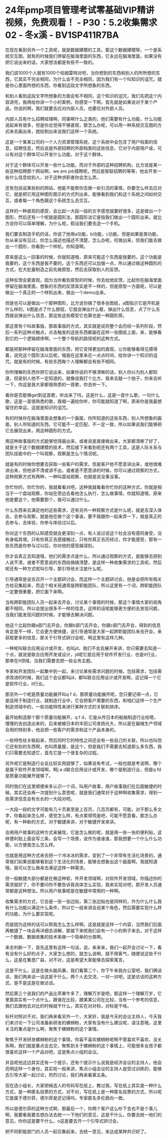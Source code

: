 # 24年pmp项目管理考试零基础VIP精讲视频，免费观看！ - P30：5.2收集需求02 - 冬x溪 - BV1SP411R7BA

在现在看到另外一个工具呢，就是数据建模的工具，那这个数据建模呀，一个是系统交互图，就有的时候我们停留在脑海里面的东西，它永远在脑海里面，如果没有把它说出来的话，大家想法都是有些不一致的。

我们说1000个人就有1000个哈姆雷特对吧，当你想到的东西和别人的所所想的东西，它其实不完全相同，为什么会不完全相同，因为我们有一个叫知识的诅咒，就是你心里面所想的东西，你看到这段文字所想象的东西。

和别人看到这段文字所想象的方面会有不相同，这个知识的诅咒，我们先把这个内容讲完，我再给你讲一个小的案例，你感受一下啊，首先就是如果说对于某个产品，你说的啊，我们就要去应对内部人员，也要应对外部人员。

内部人员有什么招聘经理啊，同事啊什么之类的，他们需要有什么功能，什么功能说起来有很多，但是你总觉得不够直观，那怎么办呢，可以用一种系统交互图的方式来去画出来，就绘制出来说我们这样一个系统。

这是一个某某公司的一个人力资源管理系统，这个系统中会包含了用户档案的信息，招聘信息，然后说是外部招聘的外部档案的这些信息，它对于内部用户诶，可以有对这个群体可以开发什么功能，对于这个群体。

对于这个群体可以开发一些什么功能，而对于外部的这种招聘机构，比方说是某一些这种招聘那个网站啊，we are job猎聘呢，然后是智联招聘的等等，他会开发一些什么信息给别人，对于这种求职者你会怎么弄。

还有包括说某些别的网站，他能不能帮你去做一些引流的事情，你要怎么样去应对它，就是把它用这种图形图示的方式列出来，能够看到我们和这个系统之间如何交互，或者每一个角色跟这个系统怎么去交互。

这样的一种直观的感受，会比起一大段一段的文字感觉就要好很多，这是做出一个图形，然后还有一个呢就是圆形法，那圆形法它是指我们做出一个圆形出来，就比方说你可以简单理解，为什么呢，假设我们要去造一个手机。

我们要去制造手机的话，你说了他用a功能，b功能，c功能，但是如果是类功能，你从来没有见过，你怎么描述也描述不清楚，怎么办呢，哎做出来，但我们能去做出一个圆形，你看到一个样机，你知道啊。

原来是这么一回事的时候，你就知道哦，原来可能这个东西是我要的，这个功能是我要的，这个东西是我不要的，这个东西还可以加强一点，所以通过做这种圆形的方式，在大批量制造之前先做原型，然后去获取别人的反馈。

这种反馈会更直观，因为当你看到原型的时候，你去给他反馈，比起你在脑海里面停留在脑海里面，想象的东西的反馈其实是不一样的，但是原型一方面呢，可以是做出一个真正的一个样机出来，做出一个demo出来。

但是也可以是做出一个那种图形，比方说你搞了很多张图纸，a图指示它是开机是什么样的，b图是点了什么按钮，它就会弹出什么框，弹出什么信息，点了什么东西就会弹出什么信息，那这些这些模型它也算也是一种圆形房。

那这里有个叫故事版，那故事版的方式，其实就是说将整个会历经一系列阶段，然后一系列这种点触点，点击触发的这些东西都画在这样一张图纸上面，来，能够看到它的一个逻辑顺序啊，一个整个导航的路径呢的这种方式。

都是把那种停留在脑海里面的东西，把它变得更加的直观，让你能够看得见摸得着，说完这个圆形法以后呢，哦我在这里来花一点点时间，给你讲一个知识的诅咒，就是有的时候，有些东西每个人理解都会有些不相同。

你所理解的东西你把它说出来，如果你说的不够清晰的话，别人你以为别人都知道，但是别人他不一定知道的，就像说我打个比方，我来去敲一个拍子，你来去听一下，你这是我大家都很熟悉的一首歌，你去听一下。

看你是否能够get到这首歌，听出来了吗，这是什么，这是一首什么歌，一句什么歌，这是一首很熟悉的歌，我唱一遍给你听，你可能就知道了啊，原来你是我最想留住的幸运，这就是知识的诅咒。

有的时候你在脑海里面会想象的一个画面，你所知道的这些东西，别人所想象的画面，别人所知道的东西，它可能不一定匹配，不一定一致，所以如果说我们能够把它去展现出来，用这种圆形的方式。

用这种故事版的方式能够觉得画出来，或者说是直接做出来，大家都清晰了好了，就是关于这个数据建模的技术，然后接下来看到呢还有两个工具，这是人际关系与团队技能中的一个叫观察，观察是怎么个情况呢。

就是有的时候你想要去获取一些客户的需求，但是客户他不愿意讲出来，或他很难讲出来，但他讲不清或讲不出，或者是不愿意讲的时候，你可以通过观察的方式，这种观察方式有两种，一种叫盘站观察，也就是说没事没事。

你忙你的，你忙你的，我就看看对吧，这种我就看看你忙你的这种方式，你就是相当于一个盘站观察，你站在旁边去看他怎么执行，怎么做事情，你就知道哦，原来他是要这个，他需要那个，我可以通过什么。

什么东西来去满足他的这些需求，还有另外一种观察方式是什么呢，就是去深入体会，去参与观察，就是他在做个这个事诶，要不我跟你一起来弄一下，就是真正的去参与，去体验，你参与体验过以后。

你对这个东西的认知感受就会更深刻一点，有人说过说这个社会没有感同身受，没有身临其境，只有你真正去感接触过，只有你真正去历经过，你才能感受，那有一些东西是你参与过以后，你对他的感受越深刻。

你才会真正去知道哦，他们的需求点是什么，所以通过观察的方式，是能够去把别人说不清，或者不愿意说的东西给搞搞清楚，是这样一种收集需求的工具呃，然后呢还有一种方式呢叫引导，那引导他关注是什么呢。

引导通常是说去召开一个主题研讨会，而这样一个主题研讨会，他是会把所有相关方给召集起来，而这个相关班通常是跨职能团队，所以这里有一个词，跨职能团队一定要很重要，把它画下来啊。

当有跨职能团队人员一起来去开会，讨论某个事情的时候，那这个事情大家的视角都不相同，所以会提出很多不一样的信息，这样的话呢能够更方便的去发现问题，当我们能发现问题的时候，才能够去解决问题。

他这个比起你跟a部门去开会，你跟b部门去开会，你跟c部门去开会，得到的信息肯定是不一样，它会更方便快捷，说引导通常是大家一起跨职能团队来去开会，来获取更多的信息，那关于引导式研讨会呢，啊这里有这样几种。

一种呢叫联合应用设计或开发，也叫jd，我们不会去展开来讲，你只需要去知道一个点，就说是联合应用开发或设计，jd呢它是应用于软件开发行业，也是it行业，那单在it领域，当我们需要去把一些业务主题。

专家和开发团队一起集中到一起，来讨论某些需求问题的时候，包括需求，包括需求改进的时候，我们这个会议都叫jd，都叫联合应用设计或开发啊，这记得一个它是软件行业，it行业。

那另外一个呢是质量功能展开叫q f d，那质量功能展开呢，您只要记得一点，它是适用于制造行业，就制造行业中，它会把客户需要的东西，和咱们这样一个生产制造领域中的，一些功能特性来进行某种方式的关联和排序。

最开始制造那个那个质量功能展开，q f d，它是从传日本的船舶制造行业给嗯，慢慢的去创造出来的，后来被被日本的丰田公司发扬光大，所以是在器械生产领域会用的特别多，他会把一些客户的需求和这个产品本身的。

一些特性给关联起来，然后同时它的特性之间还会有一些自己的关联，所以也叫但它还有别的东西啊，也叫质量屋，是这个，但是我们不需要去知道那么多东西，我们只需要去知道它，首先它是一个很复杂的过程。

另外呢它是制造行业会比较实用就够了，如果说有考试，一般也就是考说啊，哪个是属于软件开发领域啊，啊j a d联合应用设计或开发，哪个是制造行业，但是q fd是质量功能展开就够了。

同时我们在这里顺便来多认识一个词，叫用户故事，用户故事我们在后面敏捷的时候，其实还会再一次提到什么意思呢，就是我们通常对于这种啊收集需求，得到一些需求信息会有长长的一大段对吧。

一大段一段的文字可能有几十页甚至是上百页，几百页都有，可能，对于那么多文字，你看起来怎么样，感觉怎么样，有点累得慌是吧，可能不愿意看，那怎么办呢，有一种新的方式，对于敏捷来讲，对于敏捷开发来讲。

会用用户故事的这种方式来展现，它是怎么做的呢，就是用一张一张的便利贴，这样便利贴上面会写三条，会写一个场景，说作为谁谁谁，那我想要一个什么什么功能，以方便我怎么怎么样。

也就是用这种方式来去把一个冷冰冰的需求，变到了一个非常有生活化场景的，通常我们如果说能够看到这个生活化的场景，能够去想象出这个画面啊，我就知道哦，我可以怎么做来去满足这样一种需求。

但一般敏捷大部分都是在做这种软，件开发领域啊，对软件开发领域，你描述你的需求就好了，你不要问你不要告诉我具体怎么实现，我来实现对吧，那开发人员通常都是这种想法，所以用户故事呢是在敏捷中常用的一种啊。

收集需求的方式，它会是一张一张边贴，第二张边贴也是同样的，作为什么什么我有什么功能以满足什么条件，所以它一般来讲会说某个角色，然后需要实现什么样的功能，为什么要实现呢。

而是因为这样的话可以帮我怎么怎么样啊，这是就是这样一个内容，当然我们后面再敏捷了一块会再详细去讲解，那接下来呢我们会有一个小的例子来去，对于这样一个数据，数据收集的技术来做一个简单的分类啊。

来去判断一下，首先这里有这样一句话，说，来来来，我们一起开会讨论一下，看有没有什么好的点子，大家怎么想的，就怎么说啊，就不用客气，随便说这些干什么，这是在集思广益，对不对，这是希望大家能够去探索寓言。

这是干什么，这是在做头脑风暴，我们看第二个，你下午来我办公室吧，我们俩谈谈，我们两来谈一谈这是干什么，两个人去交流，一对一对吧，这是访谈的这种方式，是不是这是在做访谈。

然后第三个说我们的产品比苹果牛多了，理解万岁是吧，那这样一个理解万岁，它里面其实有一个点什么，跟谁在比较，跟某某公司在比较，当有一个参考的信息，我们去跟他去对比的时候就干什么，其实在对对标，对标是干啥。

标杆对照对不对，我们再来看另外一个，大家好，我是今天的会议主持人，今天我们来讨论一下公司准备新研发的螺蛳粉，大家有没有什么建议呢，请注意哦，这里关注的重点是什么啊，聚焦于螺蛳粉的这个事情。

聚焦于开发研发螺蛳粉的这个事情，你喜不喜欢螺蛳粉呢啊不管喜欢不喜欢，没关系啊，我们就是重点会去交，聚焦到关于螺蛳粉的这个事情上，可能很多女孩子都很喜欢这样一个产品对吧，这是焦点小组的会议。

并且呢他这边其实还有一个提示，还有个提示什么说我是经济会议的主持人，他会亮明这样一个身份，其实呃一般来讲，焦点小组会议的主持人是受过训练的，能够去引导大家一起讨论，热烈讨论，我们再来看第五条。

现在选小组长，大家把候选人的号码写在纸上，教过我，写在纸上其实是一种什么方式，是一种匿名投票的方式，对不对，写在纸上是一种匿名投票的方式，所以呢它是属于德尔菲，德尔菲是还记得吗，专家匿名多伦趋向一致。

所以是德尔菲的这种方式啊，那最后一个，你两个客户这么吵下去也不是个事儿啊，我要看我要去想办法去统一一下他们的意见，这是干什么，你要去统一他们的意见，你你这是要干什么，o这是要去开一个引导式研讨会。

把不同职能部门的人员一起召集起来，去统一意见，来达成某种共识好了。